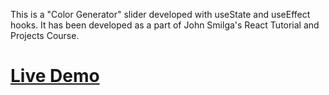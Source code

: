 This is a "Color Generator" slider developed with useState and useEffect hooks. It has been developed as a part of John Smilga's React Tutorial and Projects Course.


# [Live Demo](https://color-generator-react-ten.vercel.app/)
